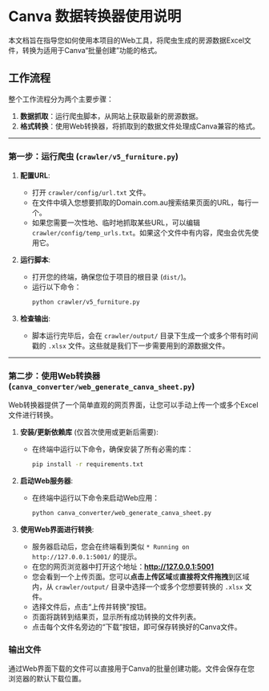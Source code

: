 # Canva 数据转换器使用说明

本文档旨在指导您如何使用本项目的Web工具，将爬虫生成的房源数据Excel文件，转换为适用于Canva“批量创建”功能的格式。

## 工作流程

整个工作流程分为两个主要步骤：

1.  **数据抓取**：运行爬虫脚本，从网站上获取最新的房源数据。
2.  **格式转换**：使用Web转换器，将抓取到的数据文件处理成Canva兼容的格式。

---

### 第一步：运行爬虫 (`crawler/v5_furniture.py`)

1.  **配置URL**:
    *   打开 `crawler/config/url.txt` 文件。
    *   在文件中填入您想要抓取的Domain.com.au搜索结果页面的URL，每行一个。
    *   如果您需要一次性地、临时地抓取某些URL，可以编辑 `crawler/config/temp_urls.txt`。如果这个文件中有内容，爬虫会优先使用它。

2.  **运行脚本**:
    *   打开您的终端，确保您位于项目的根目录 (`dist/`)。
    *   运行以下命令：
        ```bash
        python crawler/v5_furniture.py
        ```

3.  **检查输出**:
    *   脚本运行完毕后，会在 `crawler/output/` 目录下生成一个或多个带有时间戳的 `.xlsx` 文件。这些就是我们下一步需要用到的源数据文件。

---

### 第二步：使用Web转换器 (`canva_converter/web_generate_canva_sheet.py`)

Web转换器提供了一个简单直观的网页界面，让您可以手动上传一个或多个Excel文件进行转换。

1.  **安装/更新依赖库** (仅首次使用或更新后需要):
    *   在终端中运行以下命令，确保安装了所有必需的库：
        ```bash
        pip install -r requirements.txt
        ```

2.  **启动Web服务器**:
    *   在终端中运行以下命令来启动Web应用：
        ```bash
        python canva_converter/web_generate_canva_sheet.py
        ```

3.  **使用Web界面进行转换**:
    *   服务器启动后，您会在终端看到类似 `* Running on http://127.0.0.1:5001/` 的提示。
    *   在您的网页浏览器中打开这个地址：**http://127.0.0.1:5001**
    *   您会看到一个上传页面。您可以**点击上传区域**或**直接将文件拖拽**到区域内，从 `crawler/output/` 目录中选择一个或多个您想要转换的 `.xlsx` 文件。
    *   选择文件后，点击“上传并转换”按钮。
    *   页面将跳转到结果页，显示所有成功转换的文件列表。
    *   点击每个文件名旁边的“下载”按钮，即可保存转换好的Canva文件。

### 输出文件

通过Web界面下载的文件可以直接用于Canva的批量创建功能。文件会保存在您浏览器的默认下载位置。
